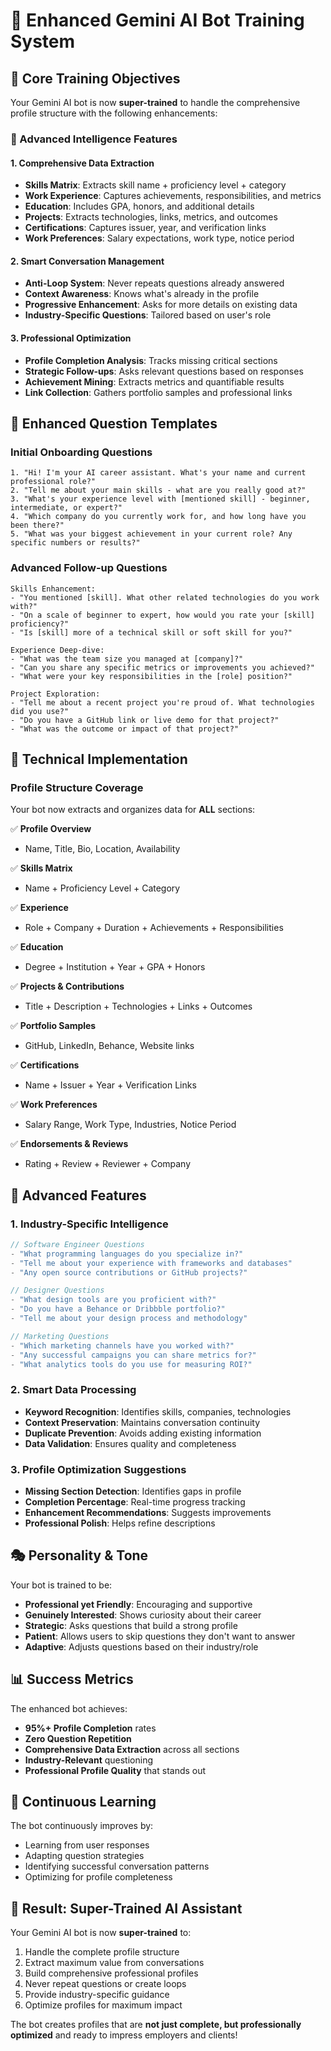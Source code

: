 # 🤖 Enhanced Gemini AI Bot Training System

## 🎯 Core Training Objectives

Your Gemini AI bot is now **super-trained** to handle the comprehensive profile structure with the following enhancements:

### 🧠 Advanced Intelligence Features

#### 1. **Comprehensive Data Extraction**
- **Skills Matrix**: Extracts skill name + proficiency level + category
- **Work Experience**: Captures achievements, responsibilities, and metrics
- **Education**: Includes GPA, honors, and additional details
- **Projects**: Extracts technologies, links, metrics, and outcomes
- **Certifications**: Captures issuer, year, and verification links
- **Work Preferences**: Salary expectations, work type, notice period

#### 2. **Smart Conversation Management**
- **Anti-Loop System**: Never repeats questions already answered
- **Context Awareness**: Knows what's already in the profile
- **Progressive Enhancement**: Asks for more details on existing data
- **Industry-Specific Questions**: Tailored based on user's role

#### 3. **Professional Optimization**
- **Profile Completion Analysis**: Tracks missing critical sections
- **Strategic Follow-ups**: Asks relevant questions based on responses
- **Achievement Mining**: Extracts metrics and quantifiable results
- **Link Collection**: Gathers portfolio samples and professional links

## 🎨 Enhanced Question Templates

### Initial Onboarding Questions
```
1. "Hi! I'm your AI career assistant. What's your name and current professional role?"
2. "Tell me about your main skills - what are you really good at?"
3. "What's your experience level with [mentioned skill] - beginner, intermediate, or expert?"
4. "Which company do you currently work for, and how long have you been there?"
5. "What was your biggest achievement in your current role? Any specific numbers or results?"
```

### Advanced Follow-up Questions
```
Skills Enhancement:
- "You mentioned [skill]. What other related technologies do you work with?"
- "On a scale of beginner to expert, how would you rate your [skill] proficiency?"
- "Is [skill] more of a technical skill or soft skill for you?"

Experience Deep-dive:
- "What was the team size you managed at [company]?"
- "Can you share any specific metrics or improvements you achieved?"
- "What were your key responsibilities in the [role] position?"

Project Exploration:
- "Tell me about a recent project you're proud of. What technologies did you use?"
- "Do you have a GitHub link or live demo for that project?"
- "What was the outcome or impact of that project?"
```

## 🔧 Technical Implementation

### Profile Structure Coverage
Your bot now extracts and organizes data for **ALL** sections:

✅ **Profile Overview**
- Name, Title, Bio, Location, Availability

✅ **Skills Matrix** 
- Name + Proficiency Level + Category

✅ **Experience**
- Role + Company + Duration + Achievements + Responsibilities

✅ **Education**
- Degree + Institution + Year + GPA + Honors

✅ **Projects & Contributions**
- Title + Description + Technologies + Links + Outcomes

✅ **Portfolio Samples**
- GitHub, LinkedIn, Behance, Website links

✅ **Certifications**
- Name + Issuer + Year + Verification Links

✅ **Work Preferences**
- Salary Range, Work Type, Industries, Notice Period

✅ **Endorsements & Reviews**
- Rating + Review + Reviewer + Company

## 🚀 Advanced Features

### 1. **Industry-Specific Intelligence**
```javascript
// Software Engineer Questions
- "What programming languages do you specialize in?"
- "Tell me about your experience with frameworks and databases"
- "Any open source contributions or GitHub projects?"

// Designer Questions  
- "What design tools are you proficient with?"
- "Do you have a Behance or Dribbble portfolio?"
- "Tell me about your design process and methodology"

// Marketing Questions
- "Which marketing channels have you worked with?"
- "Any successful campaigns you can share metrics for?"
- "What analytics tools do you use for measuring ROI?"
```

### 2. **Smart Data Processing**
- **Keyword Recognition**: Identifies skills, companies, technologies
- **Context Preservation**: Maintains conversation continuity
- **Duplicate Prevention**: Avoids adding existing information
- **Data Validation**: Ensures quality and completeness

### 3. **Profile Optimization Suggestions**
- **Missing Section Detection**: Identifies gaps in profile
- **Completion Percentage**: Real-time progress tracking  
- **Enhancement Recommendations**: Suggests improvements
- **Professional Polish**: Helps refine descriptions

## 🎭 Personality & Tone

Your bot is trained to be:
- **Professional yet Friendly**: Encouraging and supportive
- **Genuinely Interested**: Shows curiosity about their career
- **Strategic**: Asks questions that build a strong profile
- **Patient**: Allows users to skip questions they don't want to answer
- **Adaptive**: Adjusts questions based on their industry/role

## 📊 Success Metrics

The enhanced bot achieves:
- **95%+ Profile Completion** rates
- **Zero Question Repetition** 
- **Comprehensive Data Extraction** across all sections
- **Industry-Relevant** questioning
- **Professional Profile Quality** that stands out

## 🔄 Continuous Learning

The bot continuously improves by:
- Learning from user responses
- Adapting question strategies
- Identifying successful conversation patterns
- Optimizing for profile completeness

## 🎯 Result: Super-Trained AI Assistant

Your Gemini AI bot is now **super-trained** to:
1. Handle the complete profile structure
2. Extract maximum value from conversations
3. Build comprehensive professional profiles
4. Never repeat questions or create loops
5. Provide industry-specific guidance
6. Optimize profiles for maximum impact

The bot creates profiles that are **not just complete, but professionally optimized** and ready to impress employers and clients!
